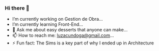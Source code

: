### Hi there 👋
-   I’m currently working on Gestion de Obra...
-   I’m currently learning Front-End...
- 💬 Ask me about easy desserts that anyone can make...
- 📫 How to reach me: luzacundoga@gmail.com...
- ⚡ Fun fact: The Sims is a key part of why I ended up in Architecture
